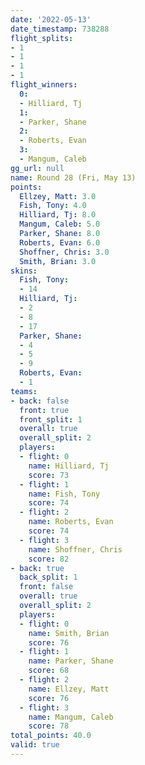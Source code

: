 ```yaml
---
date: '2022-05-13'
date_timestamp: 738288
flight_splits:
- 1
- 1
- 1
- 1
flight_winners:
  0:
  - Hilliard, Tj
  1:
  - Parker, Shane
  2:
  - Roberts, Evan
  3:
  - Mangum, Caleb
gg_url: null
name: Round 28 (Fri, May 13)
points:
  Ellzey, Matt: 3.0
  Fish, Tony: 4.0
  Hilliard, Tj: 8.0
  Mangum, Caleb: 5.0
  Parker, Shane: 8.0
  Roberts, Evan: 6.0
  Shoffner, Chris: 3.0
  Smith, Brian: 3.0
skins:
  Fish, Tony:
  - 14
  Hilliard, Tj:
  - 2
  - 8
  - 17
  Parker, Shane:
  - 4
  - 5
  - 9
  Roberts, Evan:
  - 1
teams:
- back: false
  front: true
  front_split: 1
  overall: true
  overall_split: 2
  players:
  - flight: 0
    name: Hilliard, Tj
    score: 73
  - flight: 1
    name: Fish, Tony
    score: 74
  - flight: 2
    name: Roberts, Evan
    score: 74
  - flight: 3
    name: Shoffner, Chris
    score: 82
- back: true
  back_split: 1
  front: false
  overall: true
  overall_split: 2
  players:
  - flight: 0
    name: Smith, Brian
    score: 76
  - flight: 1
    name: Parker, Shane
    score: 68
  - flight: 2
    name: Ellzey, Matt
    score: 76
  - flight: 3
    name: Mangum, Caleb
    score: 78
total_points: 40.0
valid: true
---
```

